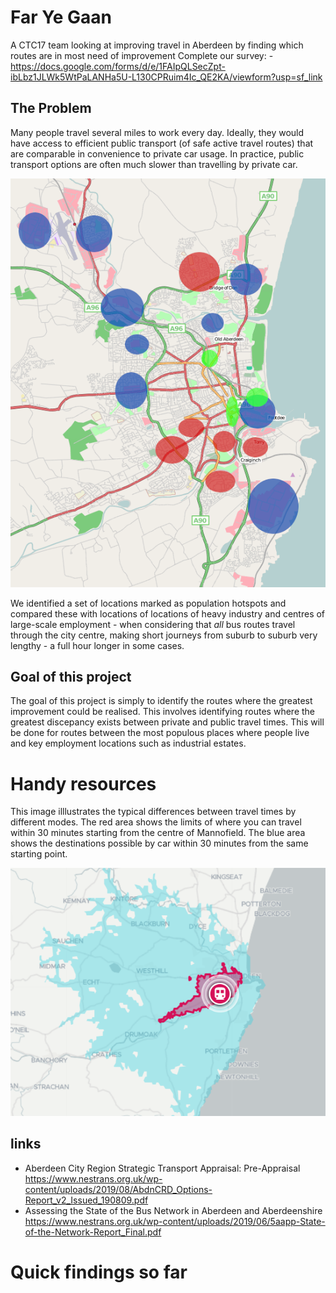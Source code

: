 # Far Ye Gaan

A CTC17 team looking at improving travel in Aberdeen by finding which routes are in most need of improvement
Complete our survey: - https://docs.google.com/forms/d/e/1FAIpQLSecZpt-ibLbz1JLWk5WtPaLANHa5U-L130CPRuim4Ic_QE2KA/viewform?usp=sf_link

## The Problem

Many people travel several miles to work every day. Ideally, they would have access to efficient public transport (of safe active travel routes) that are comparable in convenience to private car usage. In practice, public transport options are often much slower than travelling by private car.

![map of aberdeen population hotspots and heavy industry locations](/aberdeen_centres.png)

We identified a set of locations marked as population hotspots and compared these with locations of locations of heavy industry and centres of large-scale employment - when considering that _all_ bus routes travel through the city centre, making short journeys from suburb to suburb very lengthy - a full hour longer in some cases. 

## Goal of this project

The goal of this project is simply to identify the routes where the greatest improvement could be realised. This involves identifying routes where the greatest discepancy exists between private and public travel times. This will be done for routes between the most populous places where people live and key employment locations such as industrial estates.

# Handy resources

This image illlustrates the typical differences between travel times by different modes. The red area shows the limits of where you can travel within 30 minutes starting from the centre of Mannofield. The blue area shows the destinations possible by car within 30 minutes from the same starting point.

![map](/map-example.png.png)

## links

* Aberdeen City Region Strategic Transport Appraisal:
Pre-Appraisal https://www.nestrans.org.uk/wp-content/uploads/2019/08/AbdnCRD_Options-Report_v2_Issued_190809.pdf
* Assessing the State of the Bus Network in Aberdeen and Aberdeenshire
 https://www.nestrans.org.uk/wp-content/uploads/2019/06/5aapp-State-of-the-Network-Report_Final.pdf
 
# Quick findings so far

